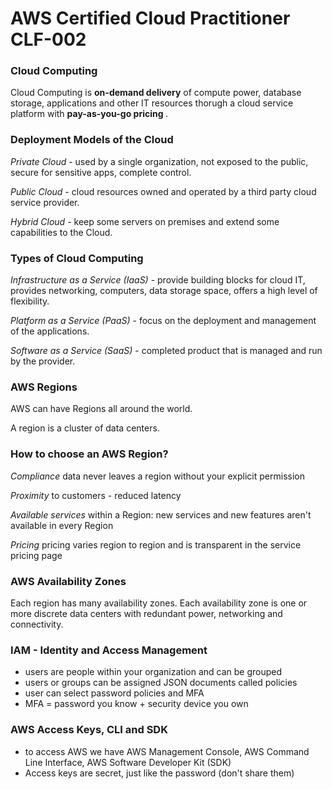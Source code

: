 # AWS Certified Cloud Practitioner CLF-002

### Cloud Computing

Cloud Computing is <b>on-demand delivery</b> of compute power, database storage, applications and other IT resources thorugh a cloud service platform with <b>pay-as-you-go pricing </b>.

### Deployment Models of the Cloud

<em>Private Cloud</em> - used by a single organization, not exposed to the public, secure for sensitive apps, complete control.

<em>Public Cloud</em> - cloud resources owned and operated by a third party cloud service provider.

<em>Hybrid Cloud</em> - keep some servers on premises and extend some capabilities to the Cloud.

### Types of Cloud Computing

<em>Infrastructure as a Service (IaaS)</em> - provide building blocks for cloud IT, provides networking, computers, data storage space, offers a high level of flexibility.

<em>Platform as a Service (PaaS)</em> - focus on the deployment and management of the applications.

<em>Software as a Service (SaaS)</em> - completed product that is managed and run by the provider.

### AWS Regions

AWS can have Regions all around the world.

A region is a cluster of data centers.

### How to choose an AWS Region?

<em>Compliance</em> data never leaves a region without your explicit permission

<em>Proximity</em> to customers - reduced latency

<em>Available services</em> within a Region: new services and new features aren't available in every Region

<em>Pricing</em> pricing varies region to region and is transparent in the service pricing page

### AWS Availability Zones

Each region has many availability zones. Each availability zone is one or more discrete data centers with redundant power, networking and connectivity.

### IAM - Identity and Access Management

- users are people within your organization and can be grouped
- users or groups can be assigned JSON documents called policies
- user can select password policies and MFA
- MFA = password you know + security device you own

### AWS Access Keys, CLI and SDK

- to access AWS we have AWS Management Console, AWS Command Line Interface, AWS Software Developer Kit (SDK)
- Access keys are secret, just like the password (don't share them)
